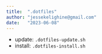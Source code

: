 ```yaml
---
title:  ".dotfiles"
author: "jessekelighine@gmail.com"
date:   "2023-06-08"
---
```


- update:  `.dotfiles-update.sh`
- install: `.dotfiles-install.sh`

